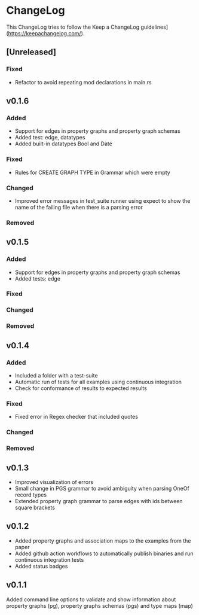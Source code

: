 # ChangeLog

This ChangeLog tries to follow the Keep a ChangeLog guidelines](https://keepachangelog.com/).

## [Unreleased]
### Fixed
- Refactor to avoid repeating mod declarations in main.rs

## v0.1.6

### Added
- Support for edges in property graphs and property graph schemas
- Added test: edge, datatypes
- Added built-in datatypes Bool and Date

### Fixed
- Rules for CREATE GRAPH TYPE in Grammar which were empty

### Changed
- Improved error messages in test_suite runner using expect to show the name of the failing file when there is a parsing error

### Removed

## v0.1.5

### Added
- Support for edges in property graphs and property graph schemas
- Added tests: edge

### Fixed
### Changed
### Removed

## v0.1.4 

### Added
- Included a folder with a test-suite
- Automatic run of tests for all examples using continuous integration
- Check for conformance of results to expected results

### Fixed
- Fixed error in Regex checker that included quotes

### Changed

### Removed

## v0.1.3
- Improved visualization of errors
- Small change in PGS grammar to avoid ambiguity when parsing OneOf record types
- Extended property graph grammar to parse edges with ids between square brackets

## v0.1.2

- Added property graphs and association maps to the examples from the paper
- Added github action workflows to automatically publish binaries and run continuous integration tests
- Added status badges

## v0.1.1 

Added command line options to validate and show information about property graphs (pg), property graphs schemas (pgs) and type maps (map)

